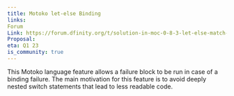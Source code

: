 ```yaml
---
title: Motoko let-else Binding
links:
Forum
Link: https://forum.dfinity.org/t/solution-in-moc-0-8-3-let-else-match-and-take-in-motoko-do-for-variants-was-when/13427/6
Proposal:
eta: Q1 23
is_community: true
---
```

This Motoko language feature allows a failure block to be run in case of a binding failure. The main motivation for this
feature is to avoid deeply nested switch statements that lead to less readable code.
